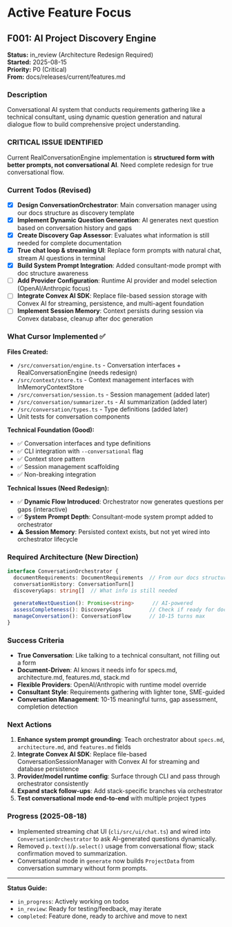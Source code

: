 # Active Feature Focus

## F001: AI Project Discovery Engine
**Status:** in_review (Architecture Redesign Required)  
**Started:** 2025-08-15  
**Priority:** P0 (Critical)  
**From:** docs/releases/current/features.md

### Description
Conversational AI system that conducts requirements gathering like a technical consultant, using dynamic question generation and natural dialogue flow to build comprehensive project understanding.

### **CRITICAL ISSUE IDENTIFIED**
Current RealConversationEngine implementation is **structured form with better prompts, not conversational AI**. Need complete redesign for true conversational flow.

### Current Todos (Revised)
- [x] **Design ConversationOrchestrator**: Main conversation manager using our docs structure as discovery template
- [x] **Implement Dynamic Question Generation**: AI generates next question based on conversation history and gaps  
- [x] **Create Discovery Gap Assessor**: Evaluates what information is still needed for complete documentation
- [x] **True chat loop & streaming UI**: Replace form prompts with natural chat, stream AI questions in terminal
- [x] **Build System Prompt Integration**: Added consultant-mode prompt with doc structure awareness
- [ ] **Add Provider Configuration**: Runtime AI provider and model selection (OpenAI/Anthropic focus)
- [ ] **Integrate Convex AI SDK**: Replace file-based session storage with Convex AI for streaming, persistence, and multi-agent foundation
- [ ] **Implement Session Memory**: Context persists during session via Convex database, cleanup after doc generation

### What Cursor Implemented ✅
**Files Created:**
- `/src/conversation/engine.ts` - Conversation interfaces + RealConversationEngine (needs redesign)
- `/src/context/store.ts` - Context management interfaces with InMemoryContextStore  
- `/src/conversation/session.ts` - Session management (added later)
- `/src/conversation/summarizer.ts` - AI summarization (added later)
- `/src/conversation/types.ts` - Type definitions (added later)
- Unit tests for conversation components

**Technical Foundation (Good):**
- ✅ Conversation interfaces and type definitions
- ✅ CLI integration with `--conversational` flag
- ✅ Context store pattern
- ✅ Session management scaffolding
- ✅ Non-breaking integration

**Technical Issues (Need Redesign):**
- ✅ **Dynamic Flow Introduced**: Orchestrator now generates questions per gaps (interactive)
- ✅ **System Prompt Depth**: Consultant-mode system prompt added to orchestrator
- ⚠️ **Session Memory**: Persisted context exists, but not yet wired into orchestrator lifecycle

### Required Architecture (New Direction)
```typescript
interface ConversationOrchestrator {
  documentRequirements: DocumentRequirements  // From our docs structure
  conversationHistory: ConversationTurn[]
  discoveryGaps: string[]  // What info is still needed
  
  generateNextQuestion(): Promise<string>      // AI-powered
  assessCompleteness(): DiscoveryGaps         // Check if ready for docs
  manageConversation(): ConversationFlow      // 10-15 turns max
}
```

### Success Criteria
- **True Conversation**: Like talking to a technical consultant, not filling out a form
- **Document-Driven**: AI knows it needs info for specs.md, architecture.md, features.md, stack.md  
- **Flexible Providers**: OpenAI/Anthropic with runtime model override
- **Consultant Style**: Requirements gathering with lighter tone, SME-guided
- **Conversation Management**: 10-15 meaningful turns, gap assessment, completion detection

### Next Actions
1. **Enhance system prompt grounding**: Teach orchestrator about `specs.md`, `architecture.md`, and `features.md` fields
2. **Integrate Convex AI SDK**: Replace file-based ConversationSessionManager with Convex AI for streaming and database persistence
3. **Provider/model runtime config**: Surface through CLI and pass through orchestrator consistently
4. **Expand stack follow-ups**: Add stack-specific branches via orchestrator
5. **Test conversational mode end-to-end** with multiple project types

### Progress (2025-08-18)
- Implemented streaming chat UI (`cli/src/ui/chat.ts`) and wired into `ConversationOrchestrator` to ask AI-generated questions dynamically.
- Removed `p.text()`/`p.select()` usage from conversational flow; stack confirmation moved to summarization.
- Conversational mode in `generate` now builds `ProjectData` from conversation summary without form prompts.

---

**Status Guide:**
- `in_progress`: Actively working on todos
- `in_review`: Ready for testing/feedback, may iterate  
- `completed`: Feature done, ready to archive and move to next